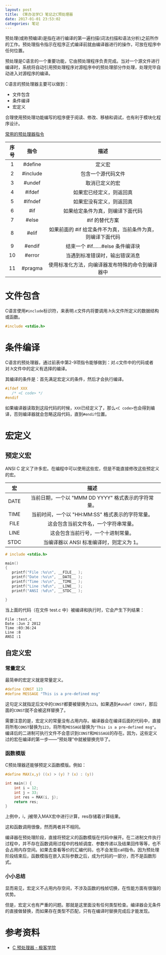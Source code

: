 ```yaml
---
layout: post
title: 《笨办法学C》笔记之C预处理器
date: 2017-01-01 23:53:02
categories: 笔记
---
```



预处理(或称预编译)是指在进行编译的第一遍扫描(词法扫描和语法分析)之前所作的工作。预处理指令指示在程序正式编译前就由编译器进行的操作，可放在程序中任何位置。

预处理是C语言的一个重要功能，它由预处理程序负责完成。当对一个源文件进行编译时，系统将自动引用预处理程序对源程序中的预处理部分作处理，处理完毕自动进入对源程序的编译。

C语言的预处理器主要可以做到：

* 文件包含
* 条件编译
* 宏定义

合理使用预处理功能编写的程序便于阅读、修改、移植和调试，也有利于模块化程序设计。

[常用的预处理器指令]()

序号 | 指令 |	描述
:--:| :--: | :--:
1 | #define |	定义宏
2 | #include | 包含一个源代码文件
3 |#undef |	取消已定义的宏
4 | #ifdef |	如果宏已经定义，则返回真
5 | #ifndef	| 如果宏没有定义，则返回真
6 | #if	| 如果给定条件为真，则编译下面代码
7 | #else	| #if 的替代方案
8 | #elif	| 如果前面的 #if 给定条件不为真，当前条件为真，则编译下面代码
9 | #endif |	结束一个 #if……#else 条件编译块
10 | #error |	当遇到标准错误时，输出错误消息
11 | #pragma	| 使用标准化方法，向编译器发布特殊的命令到编译器中

# 文件包含

C语言使用`#include`标识符，来表明.c文件内将要调用.h头文件所定义的数据结构或函数。

```C
#include <stdio.h>
```

# 条件编译

C语言的预处理器，通过前表中第2-9项指令能够做到：对.c文件中的代码或者对.h文件中的定义有选择的编译。

其编译的条件是：首先满足宏定义的条件，然后才会执行编译。

```C
#ifdef XXX
   /* <C code> */
#endif
```

如果编译器读取到这段代码的时候，`XXX`已经定义了，那么`<C code>`也会得到编译，否则编译器就会忽略这段代码，直到`#endif`位置。

# 宏定义

## 预定义宏

ANSI C 定义了许多宏。在编程中可以使用这些宏，但是不能直接修改这些预定义的宏。

宏   |  描述
:--: | :--:
DATE |	当前日期，一个以 "MMM DD YYYY" 格式表示的字符常量。
TIME | 当前时间，一个以 "HH:MM:SS" 格式表示的字符常量。
FILE | 这会包含当前文件名，一个字符串常量。
LINE | 这会包含当前行号，一个十进制常量。
STDC | 当编译器以 ANSI 标准编译时，则定义为 1。

```C
# include <stdio.h>

main()
{
   printf("File :%s\n", __FILE__ );
   printf("Date :%s\n", __DATE__ );
   printf("Time :%s\n", __TIME__ );
   printf("Line :%d\n", __LINE__ );
   printf("ANSI :%d\n", __STDC__ );

}
```
当上面的代码（在文件 test.c 中）被编译和执行时，它会产生下列结果：

```shell
File :test.c
Date :Jun 2 2012
Time :03:36:24
Line :8
ANSI :1
```

## 自定义宏

### 常量定义

最简单的宏定义就是常量定义。

```C
#define CONST 123
#define MESSAGE "This is a pre-defined msg"
```

这句定义就指定后文中的`CONST`都要被替换为`123`。如果遇到`#undef CONST`，那后面的`CONST`就不会被这样替换了。

需要注意的是，宏定义的常量没有占用内存。编译器会在编译后面的代码中，直接将所有`CONST`替换为`123`，将所有`MESSAGE`替换为`"This is a pre-defined msg"`。编译后的二进制可执行文件不会意识到`CONST`和`MESSAGE`的存在。因为，这些定义过的宏在编译的第一步——“预处理”中就被替换完毕了。

### 函数模版

C预处理器还能够预定义函数模版。例如：

```C
#define MAX(x,y) ((x) > (y) ? (x) : (y))

int main() {
	int i = 12;
	int j = 33;
	int res = MAX(i, j); 
	return res;
}
```

上例中，i，j被带入MAX宏中进行计算，res存储着计算结果。

这和函数调用很像，然而两者并不相同。

编译器在预处理阶段，直接将预定义的函数模版在代码中展开。在二进制文件执行过程中，并不存在函数调用过程中的栈帧调度、参数传递以及结果回传等等，也不会占用内存空间。如果去查看等价的汇编代码，也不会发现call指令。因为预处理阶段结束后，函数模版在嵌入实际参数之后，成为代码的一部分，而不是函数形式。

### 小小总结

显而易见，宏定义不占用内存空间，不涉及函数的栈帧切换，在性能方面有很强的优势。

但是，宏定义也有严重的问题。那就是这里面没有任何类型检查。编译器会无条件的直接做替换，而如果存在类型不匹配，只有在编译时替换完成后才能发现。

# 参考资料

* [C 预处理器 - 极客学院](http://wiki.jikexueyuan.com/project/c/c-preprocessors.html)




